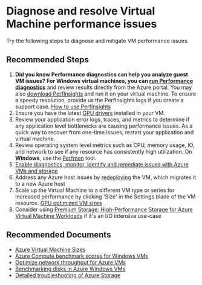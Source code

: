 <properties
	pageTitle="Diagnose and resolve Virtual Machine performance issues"
	description="Diagnose and resolve Virtual Machine performance issues"
	service="microsoft.compute"
	resource="virtualmachines"
	authors="timbasham"
	ms.author="tibasham"
	displayOrder="15"
	selfHelpType="generic"
	supportTopicIds="32628264,32628261,32628277,32628254,32628275,32628268,32628281,32628270,32633527"
	resourceTags="windows, windowsSQL"
	productPesIds="14749,14745"
	cloudEnvironments="public"
	articleId="f41ebb73-3970-4687-80dc-8b06e4335a57"
/>

# Diagnose and resolve Virtual Machine performance issues

Try the following steps to diagnose and mitigate VM performance issues.<br>

## **Recommended Steps**

1. **Did you know Performance diagnostics can help you analyze guest VM issues?** **For Windows virtual machines, you can [run Performance diagnostics](https://docs.microsoft.com/azure/virtual-machines/troubleshooting/performance-diagnostics)** and review results directly from the Azure portal. You may also [download PerfInsights](https://www.microsoft.com/download/details.aspx?id=54915&fa43d42b-25b5-4a42-fe9b-1634f450f5ee=True) and run it on your virtual machine. To ensure a speedy resolution, provide us the PerfInsights logs if you create a support case. [How to use PerfInsights](https://docs.microsoft.com/azure/virtual-machines/troubleshooting/how-to-use-perfinsights)
2. Ensure you have the latest [GPU drivers](https://docs.microsoft.com/azure/virtual-machines/windows/n-series-driver-setup) installed in your VM.
3. Review your application error logs, traces, and metrics to determine if any application level bottlenecks are causing performance issues. As a quick way to recover from one-time issues, restart your application and virtual machine.
4. Review operating system level metrics such as CPU, memory usage, IO, and network to see if any resource has consistently high utilization. On **Windows**, use the [Perfmon](https://docs.microsoft.com/windows-server/administration/windows-commands/perfmon) tool.
5. [Enable diagnostics, monitor, identify and remediate issues with Azure VMs and storage](https://support.microsoft.com/help/3150851/generic-performance-troubleshooting-for-azure-virtual-machine-running)<br>
6. Address any Azure host issues by [redeploying](https://docs.microsoft.com/azure/virtual-machines/troubleshooting/redeploy-to-new-node-windows) the VM, which migrates it to a new Azure host
7. Scale up the Virtual Machine to a different VM type or series for increased performance by clicking 'Size' in the Settings blade of the VM resource.  [GPU optimized VM sizes](https://docs.microsoft.com/azure/virtual-machines/windows/sizes-gpu)
8. Consider using [Premium Storage: High-Performance Storage for Azure Virtual Machine Workloads](https://docs.microsoft.com/azure/virtual-machines/windows/premium-storage-performance) if it's an I/O intensive use-case <br>

## **Recommended Documents**

* [Azure Virtual Machine Sizes](https://docs.microsoft.com/azure/virtual-machines/windows/sizes)
* [Azure Compute benchmark scores for Windows VMs](https://docs.microsoft.com/azure/virtual-machines/windows/compute-benchmark-scores)
* [Optimize network throughput for Azure VMs](https://docs.microsoft.com/azure/virtual-network/virtual-network-optimize-network-bandwidth)
* [Benchmarking disks in Azure Windows VMs](https://docs.microsoft.com/azure/virtual-machines/windows/disks-benchmarks)
* [Detailed troubleshooting of Azure Storage](https://docs.microsoft.com/azure/storage/common/storage-monitoring-diagnosing-troubleshooting)
